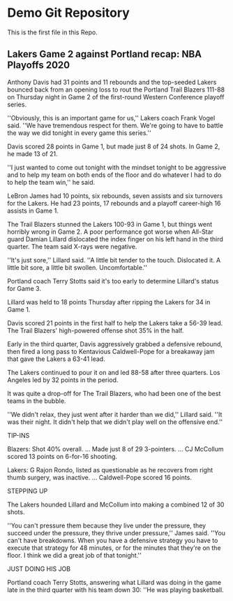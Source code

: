 # Demo Git Repository
This is the first file in this Repo.

## Lakers Game 2 against Portland recap: NBA Playoffs 2020
Anthony Davis had 31 points and 11 rebounds and the top-seeded Lakers bounced back from an opening loss to rout the Portland Trail Blazers 111-88 on Thursday night in Game 2 of the first-round Western Conference playoff series.

''Obviously, this is an important game for us,'' Lakers coach Frank Vogel said. ''We have tremendous respect for them. We're going to have to battle the way we did tonight in every game this series.''

Davis scored 28 points in Game 1, but made just 8 of 24 shots. In Game 2, he made 13 of 21.

''I just wanted to come out tonight with the mindset tonight to be aggressive and to help my team on both ends of the floor and do whatever I had to do to help the team win,'' he said.

LeBron James had 10 points, six rebounds, seven assists and six turnovers for the Lakers. He had 23 points, 17 rebounds and a playoff career-high 16 assists in Game 1.

The Trail Blazers stunned the Lakers 100-93 in Game 1, but things went horribly wrong in Game 2. A poor performance got worse when All-Star guard Damian Lillard dislocated the index finger on his left hand in the third quarter. The team said X-rays were negative.

''It's just sore,'' Lillard said. ''A little bit tender to the touch. Dislocated it. A little bit sore, a little bit swollen. Uncomfortable.''

Portland coach Terry Stotts said it's too early to determine Lillard's status for Game 3.

Lillard was held to 18 points Thursday after ripping the Lakers for 34 in Game 1.

Davis scored 21 points in the first half to help the Lakers take a 56-39 lead. The Trail Blazers' high-powered offense shot 35% in the half.

Early in the third quarter, Davis aggressively grabbed a defensive rebound, then fired a long pass to Kentavious Caldwell-Pope for a breakaway jam that gave the Lakers a 63-41 lead.

The Lakers continued to pour it on and led 88-58 after three quarters. Los Angeles led by 32 points in the period.

It was quite a drop-off for The Trail Blazers, who had been one of the best teams in the bubble.

''We didn't relax, they just went after it harder than we did,'' Lillard said. ''It was their night. It didn't help that we didn't play well on the offensive end.''

TIP-INS

Blazers: Shot 40% overall. ... Made just 8 of 29 3-pointers. ... CJ McCollum scored 13 points on 6-for-16 shooting.

Lakers: G Rajon Rondo, listed as questionable as he recovers from right thumb surgery, was inactive. ... Caldwell-Pope scored 16 points.

STEPPING UP

The Lakers hounded Lillard and McCollum into making a combined 12 of 30 shots.

''You can't pressure them because they live under the pressure, they succeed under the pressure, they thrive under pressure,'' James said. ''You can't have breakdowns. When you have a defensive strategy you have to execute that strategy for 48 minutes, or for the minutes that they're on the floor. I think we did a great job of that tonight.''

JUST DOING HIS JOB

Portland coach Terry Stotts, answering what Lillard was doing in the game late in the third quarter with his team down 30: ''He was playing basketball.
